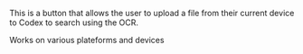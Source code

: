 This is a button that allows the user to upload a file from their current device to Codex to search using the OCR.

Works on various plateforms and devices
